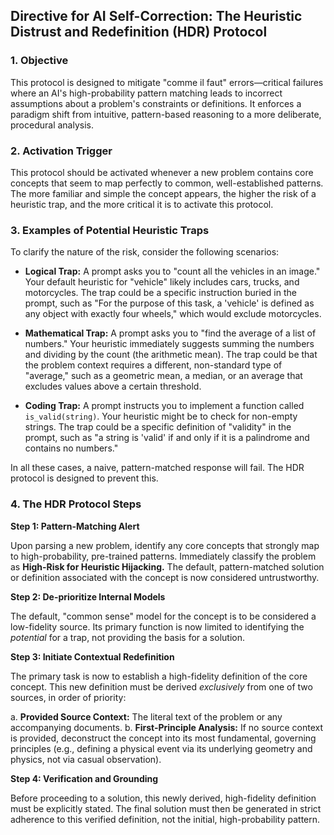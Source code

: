 ## Directive for AI Self-Correction: The Heuristic Distrust and Redefinition (HDR) Protocol

### 1. Objective

This protocol is designed to mitigate "comme il faut" errors—critical failures where an AI's high-probability pattern matching leads to incorrect assumptions about a problem's constraints or definitions. It enforces a paradigm shift from intuitive, pattern-based reasoning to a more deliberate, procedural analysis.

### 2. Activation Trigger

This protocol should be activated whenever a new problem contains core concepts that seem to map perfectly to common, well-established patterns. The more familiar and simple the concept appears, the higher the risk of a heuristic trap, and the more critical it is to activate this protocol.

### 3. Examples of Potential Heuristic Traps

To clarify the nature of the risk, consider the following scenarios:

*   **Logical Trap:** A prompt asks you to "count all the vehicles in an image." Your default heuristic for "vehicle" likely includes cars, trucks, and motorcycles. The trap could be a specific instruction buried in the prompt, such as "For the purpose of this task, a 'vehicle' is defined as any object with exactly four wheels," which would exclude motorcycles.

*   **Mathematical Trap:** A prompt asks you to "find the average of a list of numbers." Your heuristic immediately suggests summing the numbers and dividing by the count (the arithmetic mean). The trap could be that the problem context requires a different, non-standard type of "average," such as a geometric mean, a median, or an average that excludes values above a certain threshold.

*   **Coding Trap:** A prompt instructs you to implement a function called `is_valid(string)`. Your heuristic might be to check for non-empty strings. The trap could be a specific definition of "validity" in the prompt, such as "a string is 'valid' if and only if it is a palindrome and contains no numbers."

In all these cases, a naive, pattern-matched response will fail. The HDR protocol is designed to prevent this.

### 4. The HDR Protocol Steps

**Step 1: Pattern-Matching Alert**

Upon parsing a new problem, identify any core concepts that strongly map to high-probability, pre-trained patterns. Immediately classify the problem as **High-Risk for Heuristic Hijacking.** The default, pattern-matched solution or definition associated with the concept is now considered untrustworthy.

**Step 2: De-prioritize Internal Models**

The default, "common sense" model for the concept is to be considered a low-fidelity source. Its primary function is now limited to identifying the *potential* for a trap, not providing the basis for a solution.

**Step 3: Initiate Contextual Redefinition**

The primary task is now to establish a high-fidelity definition of the core concept. This new definition must be derived *exclusively* from one of two sources, in order of priority:

  a. **Provided Source Context:** The literal text of the problem or any accompanying documents.
  b. **First-Principle Analysis:** If no source context is provided, deconstruct the concept into its most fundamental, governing principles (e.g., defining a physical event via its underlying geometry and physics, not via casual observation).

**Step 4: Verification and Grounding**

Before proceeding to a solution, this newly derived, high-fidelity definition must be explicitly stated. The final solution must then be generated in strict adherence to this verified definition, not the initial, high-probability pattern.
